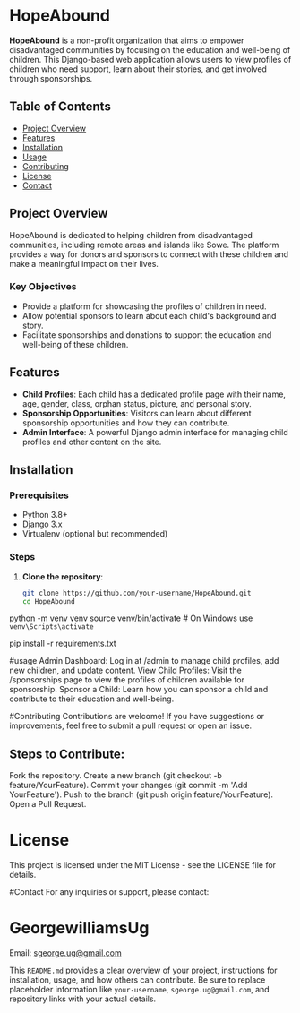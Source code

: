 # HopeAbound

**HopeAbound** is a non-profit organization that aims to empower disadvantaged communities by focusing on the education and well-being of children. This Django-based web application allows users to view profiles of children who need support, learn about their stories, and get involved through sponsorships.

## Table of Contents

- [Project Overview](#project-overview)
- [Features](#features)
- [Installation](#installation)
- [Usage](#usage)
- [Contributing](#contributing)
- [License](#license)
- [Contact](#contact)

## Project Overview

HopeAbound is dedicated to helping children from disadvantaged communities, including remote areas and islands like Sowe. The platform provides a way for donors and sponsors to connect with these children and make a meaningful impact on their lives.

### Key Objectives
- Provide a platform for showcasing the profiles of children in need.
- Allow potential sponsors to learn about each child's background and story.
- Facilitate sponsorships and donations to support the education and well-being of these children.

## Features

- **Child Profiles**: Each child has a dedicated profile page with their name, age, gender, class, orphan status, picture, and personal story.
- **Sponsorship Opportunities**: Visitors can learn about different sponsorship opportunities and how they can contribute.
- **Admin Interface**: A powerful Django admin interface for managing child profiles and other content on the site.

## Installation

### Prerequisites

- Python 3.8+
- Django 3.x
- Virtualenv (optional but recommended)

### Steps

1. **Clone the repository**:
   ```bash
   git clone https://github.com/your-username/HopeAbound.git
   cd HopeAbound
   
python -m venv venv
source venv/bin/activate  # On Windows use `venv\Scripts\activate`

pip install -r requirements.txt

#usage
Admin Dashboard: Log in at /admin to manage child profiles, add new children, and update content.
View Child Profiles: Visit the /sponsorships page to view the profiles of children available for sponsorship.
Sponsor a Child: Learn how you can sponsor a child and contribute to their education and well-being.

#Contributing
Contributions are welcome! If you have suggestions or improvements, feel free to submit a pull request or open an issue.

## Steps to Contribute:
Fork the repository.
Create a new branch (git checkout -b feature/YourFeature).
Commit your changes (git commit -m 'Add YourFeature').
Push to the branch (git push origin feature/YourFeature).
Open a Pull Request.

# License
This project is licensed under the MIT License - see the LICENSE file for details.

#Contact
For any inquiries or support, please contact:

# GeorgewilliamsUg
Email: sgeorge.ug@gmail.com



This `README.md` provides a clear overview of your project, instructions for installation, usage, and how others can contribute. Be sure to replace placeholder information like `your-username`, `sgeorge.ug@gmail.com`, and repository links with your actual details.










   
